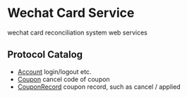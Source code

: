 # Wechat Card Service

wechat card reconciliation system web services

## Protocol Catalog
* [Account](protocol/Account.md) login/logout etc.
* [Coupon](protocol/Coupon.md) cancel code of coupon
* [CouponRecord](protocol/CouponRecord.md) coupon record, such as cancel / applied